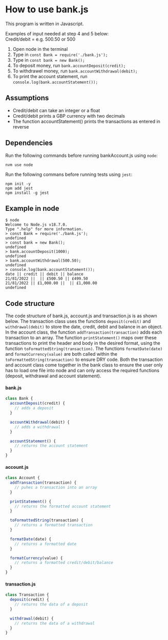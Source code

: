 # How to use bank.js

This program is written in Javascript.

Examples of input needed at step 4 and 5 below: <br />
Credit/debit = e.g. 500.50 or 500

1. Open node in the terminal
2. Type in `const Bank = require('./bank.js');`
3. Type in `const bank = new Bank();`
4. To deposit money, run `bank.accountDeposit(credit);`
5. To withdrawel money, run `bank.accountWithdrawal(debit);`
6. To print the account statement, run `console.log(bank.accountStatement());`

## Assumptions

- Credit/debit can take an integer or a float
- Credit/debit prints a GBP currency with two decimals
- The function accountStatement() prints the transactions as entered in reverse

## Dependencies

Run the following commands before running bankAccount.js using `node`:

```
nvm use node
```

Run the following commans before running tests using `jest`:

```
npm init -y
npm add jest
npm install -g jest
```

## Example in node

```
$ node
Welcome to Node.js v18.7.0.
Type ".help" for more information.
> const Bank = require('./bank.js');
undefined
> const bank = new Bank();
undefined
> bank.accountDeposit(1000);
undefined
> bank.accountWithdrawal(500.50);
undefined
> console.log(bank.accountStatement());
date || credit || debit || balance
21/81/2022 ||  || £500.50 || £499.50
21/81/2022 || £1,000.00 ||  || £1,000.00
undefined
```

## Code structure

The code structure of bank.js, account.js and transaction.js is as shown below. The transaction class uses the functions `deposit(credit)` and `withdrawal(debit)` to store the date, credit, debit and balance in an object. In the account class, the function `addTransaction(transaction)` adds each transaction to an array. The function `printStatement()` maps over these transactions to print the header and body in the desired format, using the function `toFormattedString(transaction)`. The functions `formatDate(date)` and `formatCurrency(value)` are both called within the `toFormattedString(transaction)` to ensure DRY code. Both the transaction and account class come together in the bank class to ensure the user only has to load one file into node and can only access the required functions (deposit, withdrawal and account statement).

#### bank.js

```javascript
class Bank {
  accountDeposit(credit) {
    // adds a deposit
  }

  accountWithdrawal(debit) {
    // adds a withdrawal
  }

  accountStatement() {
    // returns the account statement
  }
}
```

#### account.js

```javascript
class Account {
  addTransaction(transaction) {
    // puhes a transaction into an array
  }

  printStatement() {
    // returns the formatted account statement
  }

  toFormattedString(transaction) {
    // returns a formatted transaction
  }

  formatDate(date) {
    // returns a formatted date
  }

  formatCurrency(value) {
    // returns a formatted credit/debit/balance
  }
}
```
#### transaction.js

```javascript
class Transaction {
  deposit(credit) {
    // returns the data of a deposit
  }

  withdrawal(debit) {
    // returns the data of a withdrawal
  }
}
```
